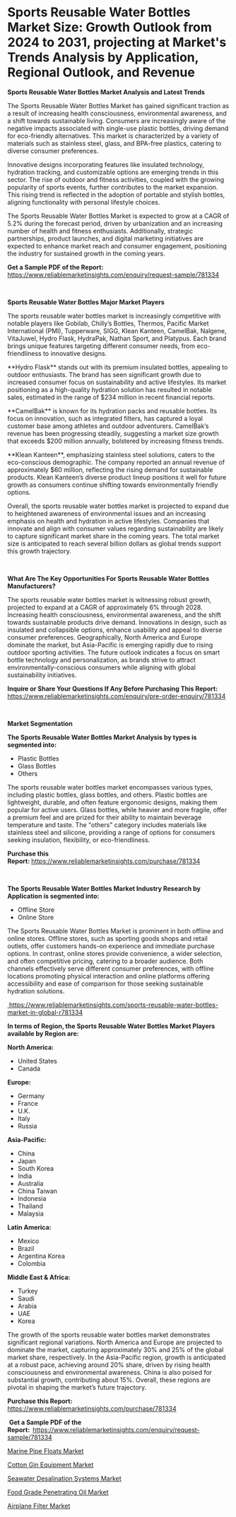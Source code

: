 <p><h1>Sports Reusable Water Bottles Market Size: Growth Outlook from 2024 to 2031, projecting at Market's Trends Analysis by Application, Regional Outlook, and Revenue</h1></p><p><strong>Sports Reusable Water Bottles Market Analysis and Latest Trends</strong></p>
<p><p>The Sports Reusable Water Bottles Market has gained significant traction as a result of increasing health consciousness, environmental awareness, and a shift towards sustainable living. Consumers are increasingly aware of the negative impacts associated with single-use plastic bottles, driving demand for eco-friendly alternatives. This market is characterized by a variety of materials such as stainless steel, glass, and BPA-free plastics, catering to diverse consumer preferences. </p><p>Innovative designs incorporating features like insulated technology, hydration tracking, and customizable options are emerging trends in this sector. The rise of outdoor and fitness activities, coupled with the growing popularity of sports events, further contributes to the market expansion. This rising trend is reflected in the adoption of portable and stylish bottles, aligning functionality with personal lifestyle choices.</p><p>The Sports Reusable Water Bottles Market is expected to grow at a CAGR of 5.2% during the forecast period, driven by urbanization and an increasing number of health and fitness enthusiasts. Additionally, strategic partnerships, product launches, and digital marketing initiatives are expected to enhance market reach and consumer engagement, positioning the industry for sustained growth in the coming years.</p></p>
<p><strong>Get a Sample PDF of the Report:&nbsp;</strong> <a href="https://www.reliablemarketinsights.com/enquiry/request-sample/781334?utm_campaign=1331&utm_medium=2&utm_source=Github&utm_content=ia&utm_term=15102024&utm_id=sports-reusable-water-bottles">https://www.reliablemarketinsights.com/enquiry/request-sample/781334</a></p>
<p>&nbsp;</p>
<p><strong>Sports Reusable Water Bottles Major Market Players</strong></p>
<p><p>The sports reusable water bottles market is increasingly competitive with notable players like Gobilab, Chilly’s Bottles, Thermos, Pacific Market International (PMI), Tupperware, SIGG, Klean Kanteen, CamelBak, Nalgene, VitaJuwel, Hydro Flask, HydraPak, Nathan Sport, and Platypus. Each brand brings unique features targeting different consumer needs, from eco-friendliness to innovative designs.</p><p>**Hydro Flask** stands out with its premium insulated bottles, appealing to outdoor enthusiasts. The brand has seen significant growth due to increased consumer focus on sustainability and active lifestyles. Its market positioning as a high-quality hydration solution has resulted in notable sales, estimated in the range of $234 million in recent financial reports.</p><p>**CamelBak** is known for its hydration packs and reusable bottles. Its focus on innovation, such as integrated filters, has captured a loyal customer base among athletes and outdoor adventurers. CamelBak’s revenue has been progressing steadily, suggesting a market size growth that exceeds $200 million annually, bolstered by increasing fitness trends.</p><p>**Klean Kanteen**, emphasizing stainless steel solutions, caters to the eco-conscious demographic. The company reported an annual revenue of approximately $60 million, reflecting the rising demand for sustainable products. Klean Kanteen’s diverse product lineup positions it well for future growth as consumers continue shifting towards environmentally friendly options.</p><p>Overall, the sports reusable water bottles market is projected to expand due to heightened awareness of environmental issues and an increasing emphasis on health and hydration in active lifestyles. Companies that innovate and align with consumer values regarding sustainability are likely to capture significant market share in the coming years. The total market size is anticipated to reach several billion dollars as global trends support this growth trajectory.</p></p>
<p>&nbsp;</p>
<p><strong>What Are The Key Opportunities For Sports Reusable Water Bottles Manufacturers?</strong></p>
<p><p>The sports reusable water bottles market is witnessing robust growth, projected to expand at a CAGR of approximately 6% through 2028. Increasing health consciousness, environmental awareness, and the shift towards sustainable products drive demand. Innovations in design, such as insulated and collapsible options, enhance usability and appeal to diverse consumer preferences. Geographically, North America and Europe dominate the market, but Asia-Pacific is emerging rapidly due to rising outdoor sporting activities. The future outlook indicates a focus on smart bottle technology and personalization, as brands strive to attract environmentally-conscious consumers while aligning with global sustainability initiatives.</p></p>
<p><strong>Inquire or Share Your Questions If Any Before Purchasing This Report:</strong> <a href="https://www.reliablemarketinsights.com/enquiry/pre-order-enquiry/781334?utm_campaign=1331&utm_medium=2&utm_source=Github&utm_content=ia&utm_term=15102024&utm_id=sports-reusable-water-bottles">https://www.reliablemarketinsights.com/enquiry/pre-order-enquiry/781334</a></p>
<p>&nbsp;</p>
<p><strong>Market Segmentation</strong></p>
<p><strong>The Sports Reusable Water Bottles Market Analysis by types is segmented into:</strong></p>
<p><ul><li>Plastic Bottles</li><li>Glass Bottles</li><li>Others</li></ul></p>
<p><p>The sports reusable water bottles market encompasses various types, including plastic bottles, glass bottles, and others. Plastic bottles are lightweight, durable, and often feature ergonomic designs, making them popular for active users. Glass bottles, while heavier and more fragile, offer a premium feel and are prized for their ability to maintain beverage temperature and taste. The "others" category includes materials like stainless steel and silicone, providing a range of options for consumers seeking insulation, flexibility, or eco-friendliness.</p></p>
<p><strong>Purchase this Report:&nbsp;</strong><a href="https://www.reliablemarketinsights.com/purchase/781334?utm_campaign=1331&utm_medium=2&utm_source=Github&utm_content=ia&utm_term=15102024&utm_id=sports-reusable-water-bottles">https://www.reliablemarketinsights.com/purchase/781334</a></p>
<p>&nbsp;</p>
<p><strong>The Sports Reusable Water Bottles Market Industry Research by Application is segmented into:</strong></p>
<p><ul><li>Offline Store</li><li>Online Store</li></ul></p>
<p><p>The Sports Reusable Water Bottles Market is prominent in both offline and online stores. Offline stores, such as sporting goods shops and retail outlets, offer customers hands-on experience and immediate purchase options. In contrast, online stores provide convenience, a wider selection, and often competitive pricing, catering to a broader audience. Both channels effectively serve different consumer preferences, with offline locations promoting physical interaction and online platforms offering accessibility and ease of comparison for those seeking sustainable hydration solutions.</p></p>
<p><a href="https://www.reliablemarketinsights.com/sports-reusable-water-bottles-market-in-global-r781334?utm_campaign=1331&utm_medium=2&utm_source=Github&utm_content=ia&utm_term=15102024&utm_id=sports-reusable-water-bottles">&nbsp;https://www.reliablemarketinsights.com/sports-reusable-water-bottles-market-in-global-r781334</a></p>
<p><strong>In terms of Region, the Sports Reusable Water Bottles Market Players available by Region are:</strong></p>
<p>
    <p> <strong> North America: </strong>
        <ul>
            <li>United States</li>
            <li>Canada</li>
        </ul>
        </p> 
    <p> <strong> Europe: </strong>
        <ul>
            <li>Germany</li>
            <li>France</li>
            <li>U.K.</li>
            <li>Italy</li>
            <li>Russia</li>
        </ul>
        </p> 
    <p> <strong> Asia-Pacific: </strong>
        <ul>
            <li>China</li>
            <li>Japan</li>
            <li>South Korea</li>
            <li>India</li>
            <li>Australia</li>
            <li>China Taiwan</li>
            <li>Indonesia</li>
            <li>Thailand</li>
            <li>Malaysia</li>
        </ul>
        </p> 
    <p> <strong> Latin America: </strong>
        <ul>
            <li>Mexico</li>
            <li>Brazil</li>
            <li>Argentina Korea</li>
            <li>Colombia</li>
        </ul>
        </p> 
    <p> <strong> Middle East & Africa: </strong>
        <ul>
            <li>Turkey</li>
            <li>Saudi</li>
            <li>Arabia</li>
            <li>UAE</li>
            <li>Korea</li>
        </ul>
    </p>
    </p>
<p><p>The growth of the sports reusable water bottles market demonstrates significant regional variations. North America and Europe are projected to dominate the market, capturing approximately 30% and 25% of the global market share, respectively. In the Asia-Pacific region, growth is anticipated at a robust pace, achieving around 20% share, driven by rising health consciousness and environmental awareness. China is also poised for substantial growth, contributing about 15%. Overall, these regions are pivotal in shaping the market’s future trajectory.</p></p>
<p><strong>Purchase this Report: </strong><a href="https://www.reliablemarketinsights.com/purchase/781334?utm_campaign=1331&utm_medium=2&utm_source=Github&utm_content=ia&utm_term=15102024&utm_id=sports-reusable-water-bottles">https://www.reliablemarketinsights.com/purchase/781334</a></p>
<p>&nbsp;<strong>Get a Sample PDF of the Report:&nbsp;&nbsp;</strong><a href="https://www.reliablemarketinsights.com/enquiry/request-sample/781334?utm_campaign=1331&utm_medium=2&utm_source=Github&utm_content=ia&utm_term=15102024&utm_id=sports-reusable-water-bottles">https://www.reliablemarketinsights.com/enquiry/request-sample/781334</a></p>
<p><strong></strong></p>
<p><p><a href="https://www.linkedin.com/pulse/marine-pipe-floats-market-strategic-insights-product-evolution-liwxc?trk=public_post_embed_feed-article-content&utm_campaign=1331&utm_medium=2&utm_source=Github&utm_content=ia&utm_term=15102024&utm_id=sports-reusable-water-bottles">Marine Pipe Floats Market</a></p><p><a href="https://www.linkedin.com/pulse/analyzing-cotton-gin-equipment-market-dynamics-growth-drivers-iq1dc?trk=public_post_embed_feed-article-content&utm_campaign=1331&utm_medium=2&utm_source=Github&utm_content=ia&utm_term=15102024&utm_id=sports-reusable-water-bottles">Cotton Gin Equipment Market</a></p><p><a href="https://issuu.com/reportprime-2/docs/seawater-desalination-systems-marke_7c357493964b3e?utm_campaign=1331&utm_medium=2&utm_source=Github&utm_content=ia&utm_term=15102024&utm_id=sports-reusable-water-bottles">Seawater Desalination Systems Market</a></p><p><a href="https://www.linkedin.com/pulse/food-grade-penetrating-oil-market-share-analysis-growth-jctnc?trk=public_post_embed_feed-article-content&utm_campaign=1331&utm_medium=2&utm_source=Github&utm_content=ia&utm_term=15102024&utm_id=sports-reusable-water-bottles">Food Grade Penetrating Oil Market</a></p><p><a href="https://www.linkedin.com/pulse/global-perspectives-airplane-filter-market-trends-challenges-y8csc?trk=public_post_embed_feed-article-content&utm_campaign=1331&utm_medium=2&utm_source=Github&utm_content=ia&utm_term=15102024&utm_id=sports-reusable-water-bottles">Airplane Filter Market</a></p></p>